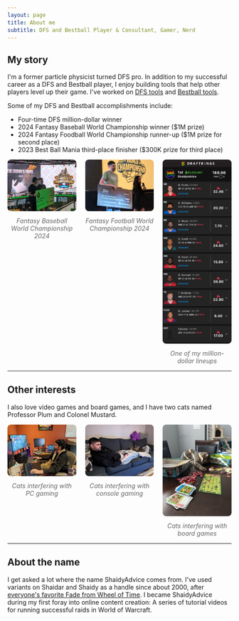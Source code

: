 ```yaml
---
layout: page
title: About me
subtitle: DFS and Bestball Player & Consultant, Gamer, Nerd
---
```

## My story
I'm a former particle physicist turned DFS pro. In addition to my successful career as a DFS and Bestball player, I enjoy building tools that help other players level up their game. I've worked on [DFS tools](dfs-work.md) and [Bestball tools](https://www.shaidyadvice.com/bestball-tools). 

Some of my DFS and Bestball accomplishments include: 
- Four-time DFS million-dollar winner
- 2024 Fantasy Baseball World Championship winner ($1M prize)
- 2024 Fantasy Foodball World Championship runner-up ($1M prize for second place)
- 2023 Best Ball Mania third-place finisher ($300K prize for third place)

<!--Photo gallery-->
<div style="display: flex; gap: 20px; align-items: flex-start;">
  <!--Photo 1-->
  <div style="flex: 1; text-align: center;">
    <img src="/assets/FBWC_2024.jpg" alt="Fantasy Baseball World Championship 2024" style="width: 100%; border-radius: 8px;">
    <div style="font-size: 14px; color: #666; font-style: italic; margin-top: 10px;">Fantasy Baseball World Championship 2024</div>
  </div>
  <!--Photo 2-->
  <div style="flex: 1; text-align: center;">
    <img src="/assets/FFWC_2024.jpg" alt="Fantasy Football World Championship 2024" style="width: 100%; border-radius: 8px;">
    <div style="font-size: 14px; color: #666; font-style: italic; margin-top: 10px;">Fantasy Football World Championship 2024</div>
  </div>
  <!--Photo 3 with link-->
  <div style="flex: 1; text-align: center;">
    <img src="/assets/winning-lineup.jpeg" alt="One of my million-dollar lineups" style="width: 100%; border-radius: 8px;"> 
    <div style="font-size: 14px; color: #666; font-style: italic; margin-top: 10px;">One of my million-dollar lineups</div>
  </div>
</div>

***

## Other interests
I also love video games and board games, and I have two cats named Professor Plum and Colonel Mustard.

<!-- Cat photo gallery --> 
<div style="display: flex; gap: 20px; align-items: flex-start;">
  <div style="flex: 1; text-align: center;">
    <img src="/assets/cats-and-league.jpg" alt="Cats interfering with PC gaming" style="width: 100%; border-radius: 8px;">
    <div style="font-size: 14px; color: #666; font-style: italic; margin-top: 10px;">Cats interfering with PC gaming</div>
  </div>
  <div style="flex: 1; text-align: center;">
    <img src="/assets/cats-and-switch.jpg" alt="Cats interfering with console gaming" style="width: 100%; border-radius: 8px;">
    <div style="font-size: 14px; color: #666; font-style: italic; margin-top: 10px;">Cats interfering with console gaming</div>
  </div>
  <div style="flex: 1; text-align: center;">
    <img src="/assets/cat-and-board-games.jpg" alt="Cats interfering with board games" style="width: 100%; border-radius: 8px;">
    <div style="font-size: 14px; color: #666; font-style: italic; margin-top: 10px;">Cats interfering with board games</div>
  </div>
</div>

***

## About the name
I get asked a lot where the name ShaidyAdvice comes from. I've used variants on Shaidar and Shaidy as a handle since about 2000, after [everyone's favorite Fade from Wheel of Time](https://wot.fandom.com/wiki/Shaidar_Haran). I became ShaidyAdvice during my first foray into online content creation: A series of tutorial videos for running successful raids in World of Warcraft. 
